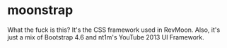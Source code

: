 # moonstrap
What the fuck is this? It's the CSS framework used in RevMoon. Also, it's just a mix of Bootstrap 4.6 and nt1m's YouTube 2013 UI Framework.
